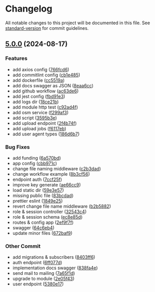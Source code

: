 # Changelog

All notable changes to this project will be documented in this file. See [standard-version](https://github.com/conventional-changelog/standard-version) for commit guidelines.

## [5.0.0](https://github.com/masb0ymas/expresso-typeorm/compare/v4.5.1...v5.0.0) (2024-08-17)


### Features

* add axios config ([766fcd6](https://github.com/masb0ymas/expresso-typeorm/commit/766fcd681f94e43bbf270f4950fb9952d2d20925))
* add commitlint config ([cb1e485](https://github.com/masb0ymas/expresso-typeorm/commit/cb1e4852df209de37af0455ce9777f3881506952))
* add dockerfile ([cc5519a](https://github.com/masb0ymas/expresso-typeorm/commit/cc5519a86aebc81772bde07207c41fc396b43782))
* add docs swagger as JSON ([8eaa6cc](https://github.com/masb0ymas/expresso-typeorm/commit/8eaa6ccd7baeb7c2fe116e08b843ad4e5d9b8873))
* add github workflow ([ac63de6](https://github.com/masb0ymas/expresso-typeorm/commit/ac63de62d0befa7ccb9927c88c7d96a2c31c2105))
* add jest config ([fbd91e3](https://github.com/masb0ymas/expresso-typeorm/commit/fbd91e321657013cd27bf8db0cb03224b13cf241))
* add logs dir ([18ce21b](https://github.com/masb0ymas/expresso-typeorm/commit/18ce21bebdef3c12bdbd3f8658e0dab3939f8614))
* add module http test ([c92ad4f](https://github.com/masb0ymas/expresso-typeorm/commit/c92ad4f4700da7acdb7c7bfb85d351ba4c580f88))
* add osm service ([f299af3](https://github.com/masb0ymas/expresso-typeorm/commit/f299af3c6a1f876c5fb837e81fc694c6422b5e81))
* add script ([3595b3e](https://github.com/masb0ymas/expresso-typeorm/commit/3595b3eed6ecb3dce459c54a272388c047d2255d))
* add upload endpoint ([2f4b74f](https://github.com/masb0ymas/expresso-typeorm/commit/2f4b74f738e4b48184e686d591e65bd5b77be845))
* add upload jobs ([f6117eb](https://github.com/masb0ymas/expresso-typeorm/commit/f6117ebafbc74d366c369ebcaee71382e99397d1))
* add user agent types ([186d6b7](https://github.com/masb0ymas/expresso-typeorm/commit/186d6b73eda5a4f1fd0e0bfe1780ccbb99d264ff))


### Bug Fixes

* add funding ([6a570bd](https://github.com/masb0ymas/expresso-typeorm/commit/6a570bddde201d7421ffe86f186505ca565af3bc))
* app config ([cbb971c](https://github.com/masb0ymas/expresso-typeorm/commit/cbb971cd0698fc380be93a84d0d878776dbe7d38))
* change file naming middleware ([c2b3dad](https://github.com/masb0ymas/expresso-typeorm/commit/c2b3dada63014d062c77d560fb140e4068c33420))
* change workflow example ([8b3cf56](https://github.com/masb0ymas/expresso-typeorm/commit/8b3cf56390f43ff1cf8a214a988cdbc011c14069))
* endpoint auth ([7ccf25f](https://github.com/masb0ymas/expresso-typeorm/commit/7ccf25f9431b0b7ae3c7114cec58379a7e513173))
* improve key generate ([ae66cc9](https://github.com/masb0ymas/expresso-typeorm/commit/ae66cc99ca10cb0d80ee68df54b883f9e220727a))
* load static dir ([59e3e57](https://github.com/masb0ymas/expresso-typeorm/commit/59e3e578c3db83ec10c4831f4423dc3f320096fc))
* missing public file ([83bcdad](https://github.com/masb0ymas/expresso-typeorm/commit/83bcdadf5ae960e211d496380eb64c2ad0252984))
* prettier eslint ([1849e25](https://github.com/masb0ymas/expresso-typeorm/commit/1849e25e60bd484bd11bee72fa05535cc32cd875))
* revert change file name middleware ([b2b5882](https://github.com/masb0ymas/expresso-typeorm/commit/b2b5882a076aa0d871620f5dcc1183d9bf5a1fdb))
* role & session controller ([32543c4](https://github.com/masb0ymas/expresso-typeorm/commit/32543c484e72c490cc183bd53d7338642d395f93))
* role & session schema ([ec8e85d](https://github.com/masb0ymas/expresso-typeorm/commit/ec8e85d1b695a2b012567ed6677dfd09499afd27))
* routes & config app ([2ef9f7f](https://github.com/masb0ymas/expresso-typeorm/commit/2ef9f7fde72ae54004d764b6b387476b5ef63a44))
* swagger ([64c6eb4](https://github.com/masb0ymas/expresso-typeorm/commit/64c6eb45c11ccec73122e2800ace5289f3e99f38))
* update minor files ([672baf9](https://github.com/masb0ymas/expresso-typeorm/commit/672baf957da995354ff7c0eebd0491285ef33a6e))


### Other Commit

* add migrations & subscribers ([8403ff6](https://github.com/masb0ymas/expresso-typeorm/commit/8403ff6f574a7157dd84125ef01d15210b31ccd7))
* auth endpoint ([6ff077d](https://github.com/masb0ymas/expresso-typeorm/commit/6ff077d634e5980f2dd2f525e77aa724c62f7470))
* implementation docs swagger ([838fa4e](https://github.com/masb0ymas/expresso-typeorm/commit/838fa4e58384c7a597adb4f07a0474de32e91b6e))
* send mail to mailing ([7a65f1d](https://github.com/masb0ymas/expresso-typeorm/commit/7a65f1d4d0235c8c1958555caef97692824d56e8))
* upgrade to module ([2e05f43](https://github.com/masb0ymas/expresso-typeorm/commit/2e05f434b6dc7255a2e26886ab7c57addcc3ba72))
* user endpoint ([5380e17](https://github.com/masb0ymas/expresso-typeorm/commit/5380e179e73933e03a9a027ff805d95173c9e11c))
